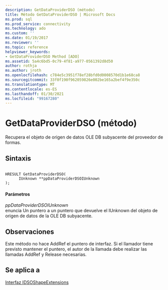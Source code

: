 ```yaml
---
description: GetDataProviderDSO (método)
title: Método GetDataProviderDSO | Microsoft Docs
ms.prod: sql
ms.prod_service: connectivity
ms.technology: ado
ms.custom: ''
ms.date: 01/19/2017
ms.reviewer: ''
ms.topic: reference
helpviewer_keywords:
- GetDataProviderDSO Method [ADO]
ms.assetid: 5a4c6bd5-0c79-4f81-a977-0561392d8d50
author: rothja
ms.author: jroth
ms.openlocfilehash: c784e5c3951f78ef28bfd0d0008570d1b1e68ca8
ms.sourcegitcommit: 33f0f190f962059826e002be165a2bef4f9e350c
ms.translationtype: MT
ms.contentlocale: es-ES
ms.lasthandoff: 01/30/2021
ms.locfileid: "99167280"
---
```

# <a name="getdataproviderdso-method"></a>GetDataProviderDSO (método)
Recupera el objeto de origen de datos OLE DB subyacente del proveedor de formas.  
  
## <a name="syntax"></a>Sintaxis  
  
```  
  
HRESULT GetDataProviderDSO(  
      IUnknown **ppDataProviderDSOIUnknown  
);  
```  
  
#### <a name="parameters"></a>Parámetros  
 *ppDataProviderDSOIUnknown*  
 enuncia  Un puntero a un puntero que devuelve el IUnknown del objeto de origen de datos de la OLE DB subyacente.  
  
## <a name="remarks"></a>Observaciones  
 Este método no hace AddRef el puntero de interfaz. Si el llamador tiene previsto mantener el puntero, el autor de la llamada debe realizar las llamadas AddRef y Release necesarias.  
  
## <a name="applies-to"></a>Se aplica a  
 [Interfaz IDSOShapeExtensions](./idsoshapeextensions-interface.md)